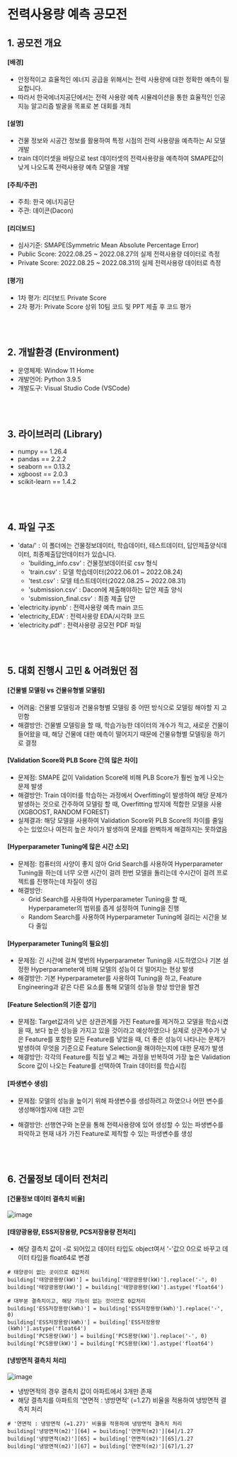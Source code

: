 # 전력사용량 예측 공모전
## 1. 공모전 개요
#### [배경] 
- 안정적이고 효율적인 에너지 공급을 위해서는 전력 사용량에 대한 정확한 예측이 필요합니다.
- 따라서 한국에너지공단에서는 전력 사용량 예측 시뮬레이션을 통한 효율적인 인공지능 알고리즘 발굴을 목표로 본 대회를 개최

#### [설명]
- 건물 정보와 시공간 정보를 활용하여 특정 시점의 전력 사용량을 예측하는 AI 모델 개발
- train 데이터셋을 바탕으로 test 데이터셋의 전력사용량을 예측하여 SMAPE값이 낮게 나오도록 전력사용량 예측 모델을 개발

#### [주최/주관]
- 주최: 한국 에너지공단
- 주관: 데이콘(Dacon)

#### [리더보드]
- 심사기준: SMAPE(Symmetric Mean Absolute Percentage Error)
- Public Score: 2022.08.25 ~ 2022.08.27의 실제 전력사용량 데이터로 측정
- Private Score: 2022.08.25 ~ 2022.08.31의 실제 전력사용량 데이터로 측정

#### [평가]
- 1차 평가: 리더보드 Private Score
- 2차 평가: Private Score 상위 10팀 코드 및 PPT 제출 후 코드 평가

<br/></br>

## 2. 개발환경 (Environment)
- 운영체제: Window 11 Home
- 개발언어: Python 3.9.5
- 개발도구: Visual Studio Code (VSCode)

<br/></br>

## 3. 라이브러리 (Library)
- numpy == 1.26.4
- pandas == 2.2.2
- seaborn == 0.13.2
- xgboost == 2.0.3
- scikit-learn == 1.4.2

<br/></br>

## 4. 파일 구조
- 'data/' : 이 폴더에는 건물정보데이터, 학습데이터, 테스트데이터, 답안제출양식데이터, 최종제출답안데이터가 있습니다.
  - 'building_info.csv' : 건물정보데이터로 csv 형식
  - 'train.csv' : 모델 학습데이터(2022.06.01 ~ 2022.08.24)
  - 'test.csv' : 모델 테스트데이터(2022.08.25 ~ 2022.08.31)
  - 'submission.csv' : Dacon에 제출해야하는 답안 제출 양식
  - 'submission_final.csv' : 최종 제출 답안
- 'electricity.ipynb' : 전력사용량 예측 main 코드
- 'electricity_EDA' : 전력사용량 EDA/시각화 코드
- 'electricity.pdf' : 전력사용량 공모전 PDF 파일
  
<br/></br>

## 5. 대회 진행시 고민 & 어려웠던 점
#### [건물별 모델링 vs 건물유형별 모델링]
- 어려움: 건물별 모델링과 건물유형별 모델링 중 어떤 방식으로 모델링 해야할 지 고민함
- 해결방안: 건물별 모델링을 할 때, 학습가능한 데이터의 개수가 적고, 새로운 건물이 들어왔을 때, 해당 건물에 대한 예측이 떨어지기 때문에 건물유형별 모델링을 하기로 결정

#### [Validation Score와 PLB Score 간의 많은 차이]
- 문제점: SMAPE 값이 Validation Score에 비해 PLB Score가 훨씬 높게 나오는 문제 발생
- 해결방안: Train 데이터를 학습하는 과정에서 Overfitting이 발생하여 해당 문제가 발생하는 것으로 간주하여 모델링 할 때, Overfitting 방지에 적합한 모델을 사용 (XGBOOST, RANDOM FOREST)
- 실제결과: 해당 모델을 사용하여 Validation Score와 PLB Score의 차이를 줄일 수는 있었으나 여전히 높은 차이가 발생하여 문제를 완벽하게 해결하지는 못하였음

#### [Hyperparameter Tuning에 많은 시간 소모]
- 문제점: 컴퓨터의 사양이 좋지 않아 Grid Search를 사용하여 Hyperparameter Tuning을 하는데 너무 오랜 시간이 걸려 한번 모델을 돌리는데 수시간이 걸려 프로젝트를 진행하는데 차질이 생김
- 해결방안:
  - Grid Search를 사용하여 Hyperparameter Tuning을 할 때, Hyperparameter의 범위를 좁게 설정하여 Tuning을 진행
  - Random Search를 사용하여 Hyperparameter Tuning에 걸리는 시간을 보다 줄임
 
#### [Hyperparameter Tuning의 필요성]
- 문제점: 긴 시간에 걸쳐 몇번의 Hyperparameter Tuning을 시도하였으나 기본 설정한 Hyperparameter에 비해 모델의 성능이 더 떨어지는 현상 발생
- 해결방안: 기본 Hyperparameter를 사용하여 Tuning을 하고, Feature Engineering과 같은 다른 요소를 통해 모델의 성능을 향상 방안을 발견

#### [Feature Selection의 기준 잡기]
- 문제점: Target값과의 낮은 상관관계를 가진 Feature를 제거하고 모델을 학습시켰을 때, 보다 높은 성능을 가지고 있을 것이라고 예상하였으나 실제로 상관계수가 낮은 Feature를 포함한 모든 Feature를 넣었을 때, 더 좋은 성능이 나타나는 문제가 발생하여 무엇을 기준으로 Feature Selection을 해야하는지에 대한 문제가 발생
- 해결방안: 각각의 Feature를 직접 넣고 빼는 과정을 반복하여 가장 높은 Validation Score 값이 나오는 Feature를 선택하여 Train 데이터를 학습시킴

#### [파생변수 생성]
- 문제점: 모델의 성능을 높이기 위해 파생변수를 생성하려고 하였으나 어떤 변수를 생성해야할지에 대한 고민
- 해결방안: 선행연구와 논문을 통해 전력사용량에 있어 생성할 수 있는 파생변수를 파악하고 현재 내가 가진 Feature로 제작할 수 있는 파생변수를 생성

  <br/></br>
  
## 6. 건물정보 데이터 전처리
#### [건물정보 데이터 결측치 비율]
![image](https://github.com/dongkieric98/Electricity_Consumption_Forecasting_Project/assets/118495885/dcf31e5f-ea74-40aa-8c6a-b3caebef44ea)

#### [태양광용량, ESS저장용량, PCS저장용량 전처리]
- 해당 결측치 값이 -로 되어있고 데이터 타입도 object여서 '-'값으 0으로 바꾸고 데이터 타입을 float64로 변경

```
# 태양광이 없는 곳이므로 0값처리
building['태양광용량(kW)'] = building['태양광용량(kW)'].replace('-', 0)
building['태양광용량(kW)'] = building['태양광용량(kW)'].astype('float64')

# 대부분 결측치이고, 해당 기능이 없는 것이므로 0값처리
building['ESS저장용량(kWh)'] = building['ESS저장용량(kWh)'].replace('-', 0)
building['ESS저장용량(kWh)'] = building['ESS저장용량(kWh)'].astype('float64')
building['PCS용량(kW)'] = building['PCS용량(kW)'].replace('-', 0)
building['PCS용량(kW)'] = building['PCS용량(kW)'].astype('float64')
```

#### [냉방면적 결측치 처리]
![image](https://github.com/dongkieric98/Electricity_Consumption_Forecasting_Project/assets/118495885/f9db84d7-5449-49f8-9d37-c0d15daaa346)
- 냉방면적의 경우 결측치 값이 아파트에서 3개만 존재
- 해당 결측치를 아파트의 '연면적 : 냉방면적' (=1.27) 비율을 적용하여 냉방면적 결측치 처리
```
# '연면적 : 냉방면적 (=1.27)' 비율을 적용하여 냉방면적 결측치 처리
building['냉방면적(m2)'][64] = building['연면적(m2)'][64]/1.27
building['냉방면적(m2)'][65] = building['연면적(m2)'][65]/1.27
building['냉방면적(m2)'][67] = building['연면적(m2)'][67]/1.27
```

<br/></br>
